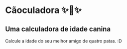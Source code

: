 # Cãoculadora ✨🐶✨
## Uma calculadora de idade canina

Calcule a idade do seu melhor amigo de quatro patas. :D
